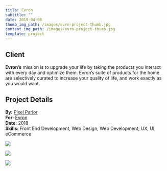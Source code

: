 ```yaml
---
title: Evron
subtitle: ""
date: 2019-04-08
thumb_img_path: /images/evrn-project-thumb.jpg
content_img_path: /images/evrn-project-thumb.jpg
template: project
---
```

## Client

**Evron’s** mission is to upgrade your life by taking the products you interact with every day and optimize them. Evron’s suite of products for the home are selectively curated to increase your quality of life, and work exactly as you would want.

## Project Details

**By:** [Pixel Parlor](http://www.pixelparlor.com/)\
**For:** [Evron](https://www.shopevron.com/)\
**Date:** 2018\
**Skills:** Front End Development, Web Design, Web Development, UX, UI, eCommerce

![](/images/evrn-dsk-1.png)

![](/images/evrn-tblt.png)

![](/images/evrn-phn.png)